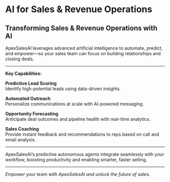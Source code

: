 # AI for Sales & Revenue Operations

## Transforming Sales & Revenue Operations with AI

ApexSalesAI leverages advanced artificial intelligence to automate, predict, and empower—so your sales team can focus on building relationships and closing deals.

---

**Key Capabilities:**

**Predictive Lead Scoring**  
Identify high-potential leads using data-driven insights.

**Automated Outreach**  
Personalize communications at scale with AI-powered messaging.

**Opportunity Forecasting**  
Anticipate deal outcomes and pipeline health with real-time analytics.

**Sales Coaching**  
Provide instant feedback and recommendations to reps based on call and email analysis.

---

ApexSalesAI’s predictive autonomous agents integrate seamlessly with your workflow, boosting productivity and enabling smarter, faster selling.


---

*Empower your team with ApexSalesAI and unlock the future of sales.*
